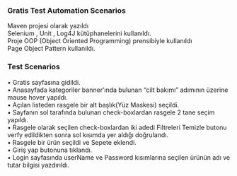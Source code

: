 ### Gratis Test Automation Scenarios<br>

Maven projesi olarak yazıldı<br>
Selenium , Unit , Log4J kütüphanelerini kullanıldı.<br>
Proje OOP (Object Oriented Programming) prensibiyle kullanıldı<br>
Page Object Pattern kullanıldı.<br>

### Test Scenarios<br>
• Gratis sayfasına gidildi. <br>
• Anasayfada kategoriler banner’ında bulunan “cilt bakımı” adımının üzerine mause hover yapıldı.<br>
• Açılan listeden rasgele bir alt başlık(Yüz Maskesi) seçildi.<br>
• Sayfanın sol tarafında bulunan check-boxlardan rasgele 2 tane seçim yapıldı.<br>
• Rasgele olarak seçilen check-boxlardan iki adedi Filtreleri Temizle butonu verfy edildikten sonra sol kısımda yer aldığı doğrulandı.<br>
• Rasgele bir ürün seçildi ve Sepete eklendi.<br>
• Giriş yap butonuna tıklandı.<br>
• Login sayfasında userName ve Password kısımlarına seçilen ürünün adı ve tutar bilgisi yazdırıldı.<br>
